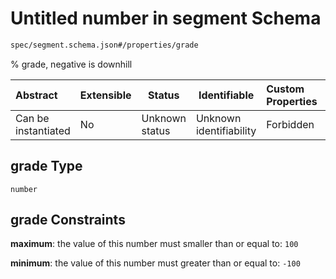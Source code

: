 # Untitled number in segment Schema

```txt
spec/segment.schema.json#/properties/grade
```

% grade, negative is downhill


| Abstract            | Extensible | Status         | Identifiable            | Custom Properties | Additional Properties | Access Restrictions | Defined In                                                                    |
| :------------------ | ---------- | -------------- | ----------------------- | :---------------- | --------------------- | ------------------- | ----------------------------------------------------------------------------- |
| Can be instantiated | No         | Unknown status | Unknown identifiability | Forbidden         | Allowed               | none                | [segment.schema.json\*](../../out/segment.schema.json "open original schema") |

## grade Type

`number`

## grade Constraints

**maximum**: the value of this number must smaller than or equal to: `100`

**minimum**: the value of this number must greater than or equal to: `-100`

